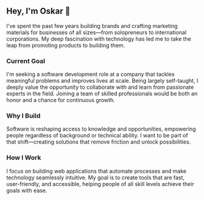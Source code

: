 <h2>Hey, I'm Oskar 👋</h2>

<p>
  I've spent the past few years building brands and crafting marketing materials for businesses of all sizes—from solopreneurs to international corporations. 
  My deep fascination with technology has led me to take the leap from promoting products to building them.
</p>

<h3>Current Goal</h3>
<p>
  I'm seeking a software development role at a company that tackles meaningful problems and improves lives at scale.
  Being largely self-taught, I deeply value the opportunity to collaborate with and learn from passionate experts in the field. Joining a team of skilled professionals would be both an honor and a chance for continuous growth.
</p>

<h3>Why I Build</h3>
<p>
  Software is reshaping access to knowledge and opportunities, empowering people regardless of background or technical ability. 
  I want to be part of that shift—creating solutions that remove friction and unlock possibilities.
</p>

<h3>How I Work</h3>
<p>
  I focus on building web applications that automate processes and make technology seamlessly intuitive. 
  My goal is to create tools that are fast, user-friendly, and accessible, helping people of all skill levels achieve their goals with ease.
</p>

